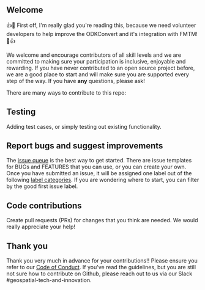 ## Welcome

:+1::tada: First off, I'm really glad you're reading this, because we need volunteer developers to help improve the ODKConvert and it's integration with FMTM! :tada::+1:

We welcome and encourage contributors of all skill levels and we are committed to making sure your participation is inclusive, enjoyable and rewarding. If you have never contributed to an open source project before, we are a good place to start and will make sure you are supported every step of the way. If you have **any** questions, please ask!

There are many ways to contribute to this repo:

## Testing

Adding test cases, or simply testing out existing functionality.

## Report bugs and suggest improvements

The [issue queue](https://github.com/hotosm/odkconvert/issues) is the best way to get started. There are issue templates for BUGs and FEATURES that you can use, or you can create your own. Once you have submitted an issue, it will be assigned one label out of the following [label categories](https://github.com/hotosm/odkconvert/labels). If you are wondering where to start, you can filter by the good first issue label.

## Code contributions

Create pull requests (PRs) for changes that you think are needed. We would really appreciate your help!

## Thank you

Thank you very much in advance for your contributions!! Please ensure you refer to our [Code of Conduct](../CODE_OF_CONDUCT.md).
If you've read the guidelines, but you are still not sure how to contribute on Github, please reach out to us via our Slack #geospatial-tech-and-innovation.
